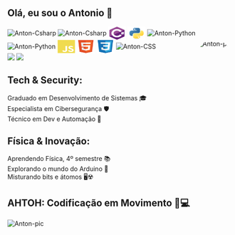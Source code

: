 ## Olá, eu sou o Antonio 👋

<div>
<img align="center" alt="Anton-Csharp" height="30" width="40" src="https://cdn.jsdelivr.net/gh/devicons/devicon/icons/c/c-original.svg" />
  <img align="center" alt="Anton-Csharp" height="30" width="40" src="https://cdn.jsdelivr.net/gh/devicons/devicon/icons/cplusplus/cplusplus-original.svg" />
  <img align="center" alt="Anton-Csharp" height="30" width="40" src="https://raw.githubusercontent.com/devicons/devicon/master/icons/csharp/csharp-original.svg">
  <img align="center" alt="Anton-Python" height="30" width="40" src="https://raw.githubusercontent.com/devicons/devicon/master/icons/python/python-original.svg">
  <img align="center" alt="Anton-Python" height="30" width="40" src="https://cdn.jsdelivr.net/gh/devicons/devicon/icons/java/java-original-wordmark.svg" />
  <img align="center" alt="Anton-Python" height="30" width="40" src="https://cdn.jsdelivr.net/gh/devicons/devicon/icons/php/php-original.svg" />
  <img align="center" alt="Anton-Js" height="30" width="40" src="https://raw.githubusercontent.com/devicons/devicon/master/icons/javascript/javascript-plain.svg"/>
  <img align="center" alt="Anton-HTML" height="30" width="40" src="https://raw.githubusercontent.com/devicons/devicon/master/icons/html5/html5-original.svg"/>
  <img align="center" alt="Anton-CSS" height="30" width="40" src="https://raw.githubusercontent.com/devicons/devicon/master/icons/css3/css3-original.svg"/>
  <img align="center" alt="Anton-CSS" height="40" width="40" src="https://media.discordapp.net/attachments/971008730533605396/1141760275469570159/pngegg.png?width=676&height=676"/>
  <img align="right" alt="Anton-pic" height="150" style="border-radius:50px;" src="https://cdn.discordapp.com/attachments/971008730533605396/1142085644638748742/anigif.gif"/>  

<div> 
  <a href="https://www.youtube.com/channel/UC_nHvbOXLe5aLFZKhEYdM0Q" target="_blank" rel="noopener"><img src="https://img.shields.io/badge/YouTube-FF0000?style=for-the-badge&logo=youtube&logoColor=white" target="_blank" rel="noopener"></a>
  <a href="https://www.linkedin.com/in/antonio-analyst/" target="_blank" rel=" noopener"><img src="https://img.shields.io/badge/-LinkedIn-%230077B5?style=for-the-badge&logo=linkedin&logoColor=white" target="_blank" rel="noopener"></a> 
</div>

<h2>Tech & Security:</h2>
<p>Graduado em Desenvolvimento de Sistemas 🎓<br>
Especialista em Cibersegurança 🛡️<br>
Técnico em Dev e Automação 🤖</p>

<h2>Física & Inovação:</h2>
<p>Aprendendo Física, 4º semestre 📚<br>
Explorando o mundo do Arduino 🤯<br>
Misturando bits e átomos 🖥️☢️</p>

<div>
  <h2>AHTOH: Codificação em Movimento 🤖💻 </h2>
  <p><img align="left" alt="Anton-pic" height="220" style="border: none;" src=["https://media.discordapp.net/attachments/971008730533605396/1142622182271352862/anigif.gif](https://cdn.discordapp.com/attachments/971008730533605396/1142605534512549928/anigif.gif?ex=65e3ba54&is=65d14554&hm=d66cd5512f254d13c392cbc03639767228e6418be90a6d044d4a6a5b1efbadfa&)https://cdn.discordapp.com/attachments/971008730533605396/1142605534512549928/anigif.gif?ex=65e3ba54&is=65d14554&hm=d66cd5512f254d13c392cbc03639767228e6418be90a6d044d4a6a5b1efbadfa&"/></p>
</div>




